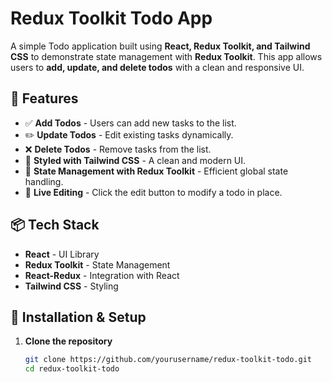 # Redux Toolkit Todo App

A simple Todo application built using **React, Redux Toolkit, and Tailwind CSS** to demonstrate state management with **Redux Toolkit**. This app allows users to **add, update, and delete todos** with a clean and responsive UI.

## 🚀 Features

- ✅ **Add Todos** - Users can add new tasks to the list.
- ✏️ **Update Todos** - Edit existing tasks dynamically.
- ❌ **Delete Todos** - Remove tasks from the list.
- 🎨 **Styled with Tailwind CSS** - A clean and modern UI.
- 🔄 **State Management with Redux Toolkit** - Efficient global state handling.
- 📝 **Live Editing** - Click the edit button to modify a todo in place.

## 📦 Tech Stack

- **React** - UI Library  
- **Redux Toolkit** - State Management  
- **React-Redux** - Integration with React  
- **Tailwind CSS** - Styling  

## 🔧 Installation & Setup

1. **Clone the repository**  
   ```bash
   git clone https://github.com/yourusername/redux-toolkit-todo.git
   cd redux-toolkit-todo

